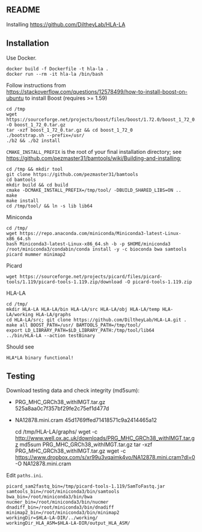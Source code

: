 ## README

Installing https://github.com/DiltheyLab/HLA-LA

## Installation

Use Docker.

    docker build -f Dockerfile -t hla-la .
    docker run --rm -it hla-la /bin/bash

Follow instructions from https://stackoverflow.com/questions/12578499/how-to-install-boost-on-ubuntu to install Boost (requires >= 1.59)

    cd /tmp
    wget https://sourceforge.net/projects/boost/files/boost/1.72.0/boost_1_72_0.tar.gz/download -O boost_1_72_0.tar.gz
    tar -xzf boost_1_72_0.tar.gz && cd boost_1_72_0
    ./bootstrap.sh --prefix=/usr/
    ./b2 && ./b2 install

`CMAKE_INSTALL_PREFIX` is the root of your final installation directory; see https://github.com/pezmaster31/bamtools/wiki/Building-and-installing;

    cd /tmp && mkdir tool
    git clone https://github.com/pezmaster31/bamtools
    cd bamtools
    mkdir build && cd build
    cmake -DCMAKE_INSTALL_PREFIX=/tmp/tool/ -DBUILD_SHARED_LIBS=ON ..
    make
    make install
    cd /tmp/tool/ && ln -s lib lib64

Miniconda

    cd /tmp/
    wget https://repo.anaconda.com/miniconda/Miniconda3-latest-Linux-x86_64.sh
    bash Miniconda3-latest-Linux-x86_64.sh -b -p $HOME/miniconda3
    /root/miniconda3/condabin/conda install -y -c bioconda bwa samtools picard mummer minimap2

Picard

    wget https://sourceforge.net/projects/picard/files/picard-tools/1.119/picard-tools-1.119.zip/download -O picard-tools-1.119.zip

HLA-LA

    cd /tmp/
    mkdir HLA-LA HLA-LA/bin HLA-LA/src HLA-LA/obj HLA-LA/temp HLA-LA/working HLA-LA/graphs
    cd HLA-LA/src; git clone https://github.com/DiltheyLab/HLA-LA.git .
    make all BOOST_PATH=/usr/ BAMTOOLS_PATH=/tmp/tool/
    export LD_LIBRARY_PATH=$LD_LIBRARY_PATH:/tmp/tool/lib64
    ../bin/HLA-LA --action testBinary

Should see

    HLA*LA binary functional!

## Testing

Download testing data and check integrity (md5sum):

* PRG_MHC_GRCh38_withIMGT.tar.gz 525a8aa0c7f357bf29fe2c75ef1d477d
* NA12878.mini.cram 45d1769ffed71418571c9a2414465a12

    cd /tmp/HLA-LA/graphs/
    wget -c http://www.well.ox.ac.uk/downloads/PRG_MHC_GRCh38_withIMGT.tar.gz
    md5sum PRG_MHC_GRCh38_withIMGT.tar.gz
    tar -xzf PRG_MHC_GRCh38_withIMGT.tar.gz
    wget -c https://www.dropbox.com/s/xr99u3vqaimk4vo/NA12878.mini.cram?dl=0 -O NA12878.mini.cram
    
Edit `paths.ini`.

    picard_sam2fastq_bin=/tmp/picard-tools-1.119/SamToFastq.jar
    samtools_bin=/root/miniconda3/bin/samtools
    bwa_bin=/root/miniconda3/bin/bwa
    nucmer_bin=/root/miniconda3/bin/nucmer
    dnadiff_bin=/root/miniconda3/bin/dnadiff
    minimap2_bin=/root/miniconda3/bin/minimap2
    workingDir=$HLA-LA-DIR/../working/
    workingDir_HLA_ASM=$HLA-LA-DIR/output_HLA_ASM/

